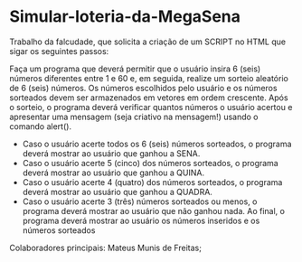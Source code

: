 # Simular-loteria-da-MegaSena

Trabalho da falcudade, que solicita a criação de um SCRIPT no HTML que sigar os seguintes passos: 

Faça um programa que deverá permitir que o usuário insira 6 (seis)
números diferentes entre 1 e 60 e, em seguida, realize um sorteio
aleatório de 6 (seis) números. Os números escolhidos pelo usuário e
os números sorteados devem ser armazenados em vetores em
ordem crescente.
Após o sorteio, o programa deverá verificar quantos números o
usuário acertou e apresentar uma mensagem (seja criativo na
mensagem!) usando o comando alert().
- Caso o usuário acerte todos os 6 (seis) números sorteados, o
programa deverá mostrar ao usuário que ganhou a SENA.
- Caso o usuário acerte 5 (cinco) dos números sorteados, o
programa deverá mostrar ao usuário que ganhou a QUINA.
- Caso o usuário acerte 4 (quatro) dos números sorteados, o
programa deverá mostrar ao usuário que ganhou a QUADRA.
- Caso o usuário acerte 3 (três) números sorteados ou menos, o
programa deverá mostrar ao usuário que não ganhou nada.
Ao final, o programa deverá mostrar ao usuário os números
inseridos e os números sorteados

Colaboradores principais: Mateus Munis de Freitas;
